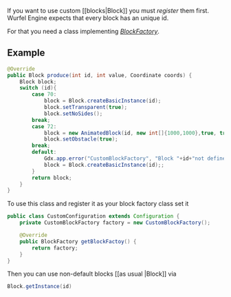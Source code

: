 If you want to use custom [[blocks|Block]] you must _register_ them first. Wurfel Engine expects that every block has an unique id.

For that you need a class implementing _[BlockFactory](http://wurfelengine.net/javadoc/com/BombingGames/WurfelEngine/Core/Gameobjects/BlockFactory.html)_. 

## Example
```java
@Override
public Block produce(int id, int value, Coordinate coords) {
	Block block;
	switch (id){
		case 70:
			block = Block.createBasicInstance(id); 
			block.setTransparent(true);
			block.setNoSides();
		break;
		case 72:
			block = new AnimatedBlock(id, new int[]{1000,1000},true, true);//animation lighting
			block.setObstacle(true);
		break;
		default:
			Gdx.app.error("CustomBlockFactory", "Block "+id+"not defined.");
			block = Block.createBasicInstance(id);;
		}
		return block;
	}	
}
```

To use this class and register it as your block factory class set it 
```java
public class CustomConfiguration extends Configuration {
	private CustomBlockFactory factory = new CustomBlockFactory();

	@Override
	public BlockFactory getBlockFactoy() {
		return factory;
	}
}
```

Then you can use non-default blocks [[as usual |Block]] via 
```java
Block.getInstance(id)
```